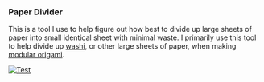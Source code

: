 ### Paper Divider

This is a tool I use to help figure out how best to divide up large sheets of paper into small identical sheet with minimal waste. I primarily use this tool to help divide up [washi](http://en.wikipedia.org/wiki/Washi), or other large sheets of paper, when making [modular origami](http://en.wikipedia.org/wiki/Modular_origami).

[![Test](https://raw.github.com/ndrwhr/paper-divider/master/screenshot.png)](http://andrew-hoyer.com/tools/paper-divider/)